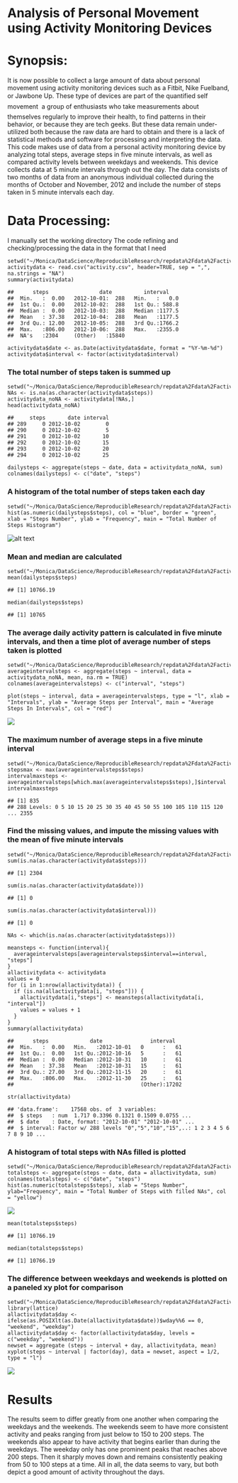 Analysis of Personal Movement using Activity Monitoring Devices
===============================================================

Synopsis:
=========

It is now possible to collect a large amount of data about personal
movement using activity monitoring devices such as a Fitbit, Nike
Fuelband, or Jawbone Up. These type of devices are part of the
quantified self movement  a group of enthusiasts who take
measurements about themselves regularly to improve their health, to find
patterns in their behavior, or because they are tech geeks. But these
data remain under-utilized both because the raw data are hard to obtain
and there is a lack of statistical methods and software for processing
and interpreting the data. This code makes use of data from a personal
activity monitoring device by analyzing total steps, average steps in
five minute intervals, as well as compared activity levels between
weekdays and weekends. This device collects data at 5 minute intervals
through out the day. The data consists of two months of data from an
anonymous individual collected during the months of October and
November, 2012 and include the number of steps taken in 5 minute
intervals each day.

Data Processing:
================

I manually set the working directory The code refining and
checking/processing the data in the format that I need

    setwd("~/Monica/DataScience/ReproducibleResearch/repdata%2Fdata%2Factivity")
    activitydata <- read.csv("activity.csv", header=TRUE, sep = ",", na.strings = "NA")
    summary(activitydata)

    ##      steps                date          interval     
    ##  Min.   :  0.00   2012-10-01:  288   Min.   :   0.0  
    ##  1st Qu.:  0.00   2012-10-02:  288   1st Qu.: 588.8  
    ##  Median :  0.00   2012-10-03:  288   Median :1177.5  
    ##  Mean   : 37.38   2012-10-04:  288   Mean   :1177.5  
    ##  3rd Qu.: 12.00   2012-10-05:  288   3rd Qu.:1766.2  
    ##  Max.   :806.00   2012-10-06:  288   Max.   :2355.0  
    ##  NA's   :2304     (Other)   :15840

    activitydata$date <- as.Date(activitydata$date, format = "%Y-%m-%d")
    activitydata$interval <- factor(activitydata$interval)

### The total number of steps taken is summed up

    setwd("~/Monica/DataScience/ReproducibleResearch/repdata%2Fdata%2Factivity")
    NAs <- is.na(as.character(activitydata$steps))
    activitydata_noNA <- activitydata[!NAs,]
    head(activitydata_noNA)

    ##     steps       date interval
    ## 289     0 2012-10-02        0
    ## 290     0 2012-10-02        5
    ## 291     0 2012-10-02       10
    ## 292     0 2012-10-02       15
    ## 293     0 2012-10-02       20
    ## 294     0 2012-10-02       25

    dailysteps <- aggregate(steps ~ date, data = activitydata_noNA, sum)
    colnames(dailysteps) <- c("date", "steps")

### A histogram of the total number of steps taken each day

    setwd("~/Monica/DataScience/ReproducibleResearch/repdata%2Fdata%2Factivity")
    hist(as.numeric(dailysteps$steps), col = "blue", border = "green", xlab = "Steps Number", ylab = "Frequency", main = "Total Number of Steps Histogram")

![alt text](PA1_template_files/figure-markdown_strict/unnamed-chunk-3-1.png?raw=true)

### Mean and median are calculated

    setwd("~/Monica/DataScience/ReproducibleResearch/repdata%2Fdata%2Factivity")
    mean(dailysteps$steps)

    ## [1] 10766.19

    median(dailysteps$steps)

    ## [1] 10765

### The average daily activity pattern is calculated in five minute intervals, and then a time plot of average number of steps taken is plotted

    setwd("~/Monica/DataScience/ReproducibleResearch/repdata%2Fdata%2Factivity")
    averageintervalsteps <- aggregate(steps ~ interval, data = activitydata_noNA, mean, na.rm = TRUE)
    colnames(averageintervalsteps) <- c("interval", "steps")

    plot(steps ~ interval, data = averageintervalsteps, type = "l", xlab = "Intervals", ylab = "Average Steps per Interval", main = "Average Steps In Intervals", col = "red")

![](PA1_template_files/figure-markdown_strict/unnamed-chunk-5-1.png)

### The maximum number of average steps in a five minute interval

    setwd("~/Monica/DataScience/ReproducibleResearch/repdata%2Fdata%2Factivity")
    stepsmax <- max(averageintervalsteps$steps)
    intervalmaxsteps <- averageintervalsteps[which.max(averageintervalsteps$steps),]$interval
    intervalmaxsteps

    ## [1] 835
    ## 288 Levels: 0 5 10 15 20 25 30 35 40 45 50 55 100 105 110 115 120 ... 2355

### Find the missing values, and impute the missing values with the mean of five minute intervals

    setwd("~/Monica/DataScience/ReproducibleResearch/repdata%2Fdata%2Factivity")
    sum(is.na(as.character(activitydata$steps)))

    ## [1] 2304

    sum(is.na(as.character(activitydata$date)))

    ## [1] 0

    sum(is.na(as.character(activitydata$interval)))

    ## [1] 0

    NAs <- which(is.na(as.character(activitydata$steps)))

    meansteps <- function(interval){
      averageintervalsteps[averageintervalsteps$interval==interval, "steps"]
    }
    allactivitydata <- activitydata
    values = 0
    for (i in 1:nrow(allactivitydata)) {
      if (is.na(allactivitydata[i, "steps"])) {
        allactivitydata[i,"steps"] <- meansteps(allactivitydata[i, "interval"])
        values = values + 1
      }
    }
    summary(allactivitydata)

    ##      steps             date               interval    
    ##  Min.   :  0.00   Min.   :2012-10-01   0      :   61  
    ##  1st Qu.:  0.00   1st Qu.:2012-10-16   5      :   61  
    ##  Median :  0.00   Median :2012-10-31   10     :   61  
    ##  Mean   : 37.38   Mean   :2012-10-31   15     :   61  
    ##  3rd Qu.: 27.00   3rd Qu.:2012-11-15   20     :   61  
    ##  Max.   :806.00   Max.   :2012-11-30   25     :   61  
    ##                                        (Other):17202

    str(allactivitydata)

    ## 'data.frame':    17568 obs. of  3 variables:
    ##  $ steps   : num  1.717 0.3396 0.1321 0.1509 0.0755 ...
    ##  $ date    : Date, format: "2012-10-01" "2012-10-01" ...
    ##  $ interval: Factor w/ 288 levels "0","5","10","15",..: 1 2 3 4 5 6 7 8 9 10 ...

### A histogram of total steps with NAs filled is plotted

    setwd("~/Monica/DataScience/ReproducibleResearch/repdata%2Fdata%2Factivity")
    totalsteps <- aggregate(steps ~ date, data = allactivitydata, sum)
    colnames(totalsteps) <- c("date", "steps")
    hist(as.numeric(totalsteps$steps), xlab = "Steps Number", ylab="Frequency", main = "Total Number of Steps with filled NAs", col = "yellow")

![](PA1_template_files/figure-markdown_strict/unnamed-chunk-8-1.png)

    mean(totalsteps$steps)

    ## [1] 10766.19

    median(totalsteps$steps)

    ## [1] 10766.19

### The difference between weekdays and weekends is plotted on a paneled xy plot for comparison

    setwd("~/Monica/DataScience/ReproducibleResearch/repdata%2Fdata%2Factivity")
    library(lattice)
    allactivitydata$day <- ifelse(as.POSIXlt(as.Date(allactivitydata$date))$wday%%6 == 0, "weekend", "weekday")
    allactivitydata$day <- factor(allactivitydata$day, levels = c("weekday", "weekend"))
    newset = aggregate (steps ~ interval + day, allactivitydata, mean)
    xyplot(steps ~ interval | factor(day), data = newset, aspect = 1/2, type = "l")

![](PA1_template_files/figure-markdown_strict/unnamed-chunk-9-1.png)

Results
=======

The results seem to differ greatly from one another when comparing the
weekdays and the weekends. The weekends seem to have more consistent
activity and peaks ranging from just below to 150 to 200 steps. The
weekends also appear to have activity that begins earlier than during
the weekdays. The weekday only has one prominent peaks that reaches
above 200 steps. Then it sharply moves down and remains consistently
peaking from 50 to 100 steps at a time. All in all, the data seems to
vary, but both depict a good amount of activity throughout the days.
